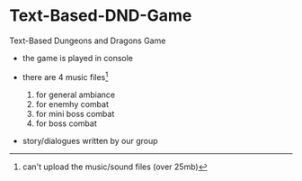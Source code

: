 # Text-Based-DND-Game
Text-Based Dungeons and Dragons Game

  - the game is played in console
  
  - there are 4 music files[^1]
    1. for general ambiance
    2. for enemhy combat
    3. for mini boss combat
    4. for boss combat
    
  - story/dialogues written by our group

[^1]: can't upload the music/sound files (over 25mb)
